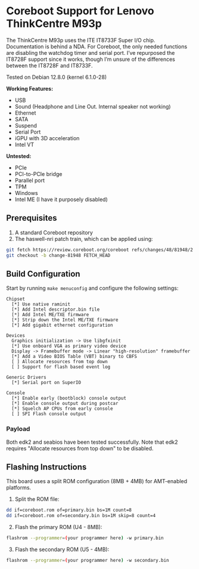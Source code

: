 # Coreboot Support for Lenovo ThinkCentre M93p
The ThinkCentre M93p uses the ITE IT8733F Super I/O chip. Documentation is behind a NDA. For Coreboot, the only needed functions are disabling the watchdog timer and serial port. I’ve repurposed the IT8728F support since it works, though I’m unsure of the differences between the IT8728F and IT8733F.  

Tested on Debian 12.8.0 (kernel 6.1.0-28)

**Working Features:**  
- USB  
- Sound (Headphone and Line Out. Internal speaker not working)
- Ethernet  
- SATA  
- Suspend  
- Serial Port  
- iGPU with 3D acceleration
- Intel VT

**Untested:**  
- PCIe  
- PCI-to-PCIe bridge  
- Parallel port  
- TPM
- Windows
- Intel ME (I have it purposely disabled)

## Prerequisites

1. A standard Coreboot repository
2. The haswell-nri patch train, which can be applied using:
```bash
git fetch https://review.coreboot.org/coreboot refs/changes/48/81948/2
git checkout -b change-81948 FETCH_HEAD
```

## Build Configuration

Start by running `make menuconfig` and configure the following settings:

```
Chipset
  [*] Use native raminit
  [*] Add Intel descriptor.bin file
  [*] Add Intel ME/TXE firmware 
  [*] Strip down the Intel ME/TXE firmware
  [*] Add gigabit ethernet configuration

Devices
  Graphics initialization -> Use libgfxinit
  [*] Use onboard VGA as primary video device
  Display -> Framebuffer mode -> Linear "high-resolution" framebuffer
  [*] Add a Video BIOS Table (VBT) binary to CBFS
  [ ] Allocate resources from top down
  [ ] Support for flash based event log
  
Generic Drivers
  [*] Serial port on SuperIO

Console
  [*] Enable early (bootblock) console output
  [*] Enable console output during postcar  
  [*] Squelch AP CPUs from early console
  [ ] SPI Flash console output
```

### Payload
Both edk2 and seabios have been tested successfully. Note that edk2 requires "Allocate resources from top down" to be disabled.

## Flashing Instructions

This board uses a split ROM configuration (8MB + 4MB) for AMT-enabled platforms.

1. Split the ROM file:
```bash
dd if=coreboot.rom of=primary.bin bs=1M count=8
dd if=coreboot.rom of=secondary.bin bs=1M skip=8 count=4
```

2. Flash the primary ROM (U4 - 8MB):
```bash
flashrom --programmer=(your programmer here) -w primary.bin
```

3. Flash the secondary ROM (U5 - 4MB):
```bash
flashrom --programmer=(your programmer here) -w secondary.bin
```
